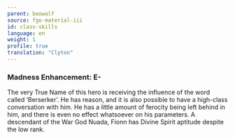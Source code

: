 ```yaml
---
parent: beowulf
source: fgo-material-iii
id: class-skills
language: en
weight: 1
profile: true
translation: "Clyton"
---
```


### Madness Enhancement: E-

The very True Name of this hero is receiving the influence of the word called ‘Berserker’. He has reason, and it is also possible to have a high-class conversation with him. He has a little amount of ferocity being left behind in him, and there is even no effect whatsoever on his parameters.
A descendant of the War God Nuada, Fionn has Divine Spirit aptitude despite the low rank.
